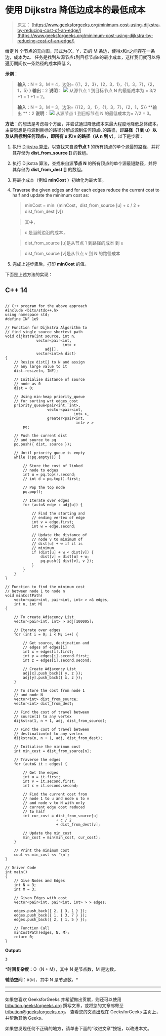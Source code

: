 # 使用 Dijkstra 降低边成本的最低成本

> 原文： [https://www.geeksforgeeks.org/minimum-cost-using-dijkstra-by-reducing-cost-of-an-edge/](https://www.geeksforgeeks.org/minimum-cost-using-dijkstra-by-reducing-cost-of-an-edge/)

给定 N 个节点的无向​​图，形式为{X，Y，Z}的 M 条边，使得`X`和`Y`之间存在一条边，成本为`Z`。 任务是找到从源节点`1`到目标节点`N`的最小成本，这样我们就可以将遍历期间仅一条路径的成本降低 2。

**示例**：

> **输入**：N = 3，M = 4，边沿= {{1，2，3}，{2，3，1}，{1，3，7}，{2，1，5} }
> **输出**：2
> **说明**：
> ![](img/20bbde33dd0a1efb472c43f8df4edd30.png) 
> 从源节点 1 到目标节点 N 的最低成本为 = 3/2 +1 = 1 +1 = 2。
> 
> **输入**：N = 3，M = 3，边沿= {{{2，3，1}，{1，3，7}，{2，1，5}}
> **输出 **：2
> **说明**：
> ![](img/352ace28dcfa1a7874ba9976f663aab7.png) 
> 从源节点 1 到目标节点 N 的最低成本为= 7/2 = 3。

**方法**：的想法是考虑每个方面，并尝试通过降低成本来最大程度地降低总体成本。 主要思想是将源到目标的路径分解成源到任何顶点`u`的路径，即**路径（1 到 u）**以及从目标到任何顶点`v`，即所有 u 和 v 的**路径（从 n 到 v）**。以下是步骤：

1.  执行 [Dijkstra 算法](https://www.geeksforgeeks.org/dijkstras-shortest-path-algorithm-greedy-algo-7/)，以查找来自源**节点 1** 的所有顶点的单个源最短路径，并将其存储为 **dist_from_source []** 的数组。

2.  执行 Dijkstra 算法，查找来自源**节点 N** 的所有顶点的单个源最短路径，并将其存储为 **dist_from_dest []** 的数组。

3.  将最小成本（例如 **minCost** ）初始化为最大值。

4.  Traverse the given edges and for each edges reduce the current cost to half and update the minimum cost as:

    > minCost = min（minCost，dist_from_source [u] + c / 2 + dist_from_dest [v]）

    > 其中，

    > c 是当前边沿的成本，

    > dist_from_source [u]是从节点 1 到路径的成本 到 u

    > dist_from_source [v]是从节点 v 到 N 的路径成本

5.  完成上述步骤后，打印 **minCost** 的值。

下面是上述方法的实现：

## C++ 14

```

// C++ program for the above approach 
#include <bits/stdc++.h> 
using namespace std; 
#define INF 1e9 

// Function for Dijkstra Algorithm to 
// find single source shortest path 
void dijkstra(int source, int n, 
              vector<pair<int, 
                          int> > 
                  adj[], 
              vector<int>& dist) 
{ 
    // Resize dist[] to N and assign 
    // any large value to it 
    dist.resize(n, INF); 

    // Initialise distance of source 
    // node as 0 
    dist = 0; 

    // Using min-heap priority_queue 
    // for sorting wrt edges_cost 
    priority_queue<pair<int, int>, 
                   vector<pair<int, 
                               int> >, 
                   greater<pair<int, 
                                int> > > 
        pq; 

    // Push the current dist 
    // and source to pq 
    pq.push({ dist, source }); 

    // Until priority queue is empty 
    while (!pq.empty()) { 

        // Store the cost of linked 
        // node to edges 
        int u = pq.top().second; 
        // int d = pq.top().first; 

        // Pop the top node 
        pq.pop(); 

        // Iterate over edges 
        for (auto& edge : adj[u]) { 

            // Find the starting and 
            // ending vertex of edge 
            int v = edge.first; 
            int w = edge.second; 

            // Update the distance of 
            // node v to minimum of 
            // dist[u] + w if it is 
            // minimum 
            if (dist[u] + w < dist[v]) { 
                dist[v] = dist[u] + w; 
                pq.push({ dist[v], v }); 
            } 
        } 
    } 
} 

// Function to find the minimum cost 
// between node 1 to node n 
void minCostPath( 
    vector<pair<int, pair<int, int> > >& edges, 
    int n, int M) 
{ 

    // To create Adjacency List 
    vector<pair<int, int> > adj[100005]; 

    // Iterate over edges 
    for (int i = 0; i < M; i++) { 

        // Get source, destination and 
        // edges of edges[i] 
        int x = edges[i].first; 
        int y = edges[i].second.first; 
        int z = edges[i].second.second; 

        // Create Adjacency List 
        adj[x].push_back({ y, z }); 
        adj[y].push_back({ x, z }); 
    } 

    // To store the cost from node 1 
    // and node N 
    vector<int> dist_from_source; 
    vector<int> dist_from_dest; 

    // Find the cost of travel between 
    // source(1) to any vertex 
    dijkstra(1, n + 1, adj, dist_from_source); 

    // Find the cost of travel between 
    // destination(n) to any vertex 
    dijkstra(n, n + 1, adj, dist_from_dest); 

    // Initialise the minimum cost 
    int min_cost = dist_from_source[n]; 

    // Traverse the edges 
    for (auto& it : edges) { 

        // Get the edges 
        int u = it.first; 
        int v = it.second.first; 
        int c = it.second.second; 

        // Find the current cost from 
        // node 1 to u and node u to v 
        // and node v to N with only 
        // current edge cost reduced 
        // to half 
        int cur_cost = dist_from_source[u] 
                       + c / 2 
                       + dist_from_dest[v]; 

        // Update the min_cost 
        min_cost = min(min_cost, cur_cost); 
    } 

    // Print the minimum cost 
    cout << min_cost << '\n'; 
} 

// Driver Code 
int main() 
{ 
    // Give Nodes and Edges 
    int N = 3; 
    int M = 3; 

    // Given Edges with cost 
    vector<pair<int, pair<int, int> > > edges; 

    edges.push_back({ 2, { 3, 1 } }); 
    edges.push_back({ 1, { 3, 7 } }); 
    edges.push_back({ 2, { 1, 5 } }); 

    // Function Call 
    minCostPath(edges, N, M); 
    return 0; 
} 

```

**Output:**

```
3

```

***时间复杂度**：O（N + M），其中 N 是节点数，M 是边数。

**辅助空间**：`O(N)`，其中 N 是节点数。*



* * *

* * *

如果您喜欢 GeeksforGeeks 并希望做出贡献，则还可以使用 [tribution.geeksforgeeks.org](https://contribute.geeksforgeeks.org/) 撰写文章，或将您的文章邮寄至 tribution@geeksforgeeks.org。 查看您的文章出现在 GeeksforGeeks 主页上，并帮助其他 Geeks。

如果您发现任何不正确的地方，请单击下面的“改进文章”按钮，以改进本文。